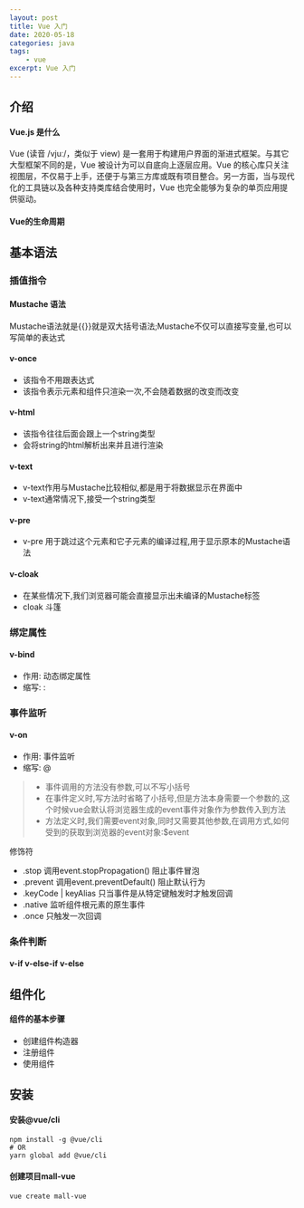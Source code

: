 ```yaml
---
layout: post
title: Vue 入门
date: 2020-05-18
categories: java
tags: 
    - vue
excerpt: Vue 入门
---
```


## 介绍
#### Vue.js 是什么
Vue (读音 /vjuː/，类似于 view) 是一套用于构建用户界面的渐进式框架。与其它大型框架不同的是，Vue 被设计为可以自底向上逐层应用。Vue 的核心库只关注视图层，不仅易于上手，还便于与第三方库或既有项目整合。另一方面，当与现代化的工具链以及各种支持类库结合使用时，Vue 也完全能够为复杂的单页应用提供驱动。

#### Vue的生命周期

## 基本语法

### 插值指令
#### Mustache 语法
Mustache语法就是{{}}就是双大括号语法;Mustache不仅可以直接写变量,也可以写简单的表达式

#### v-once
- 该指令不用跟表达式
- 该指令表示元素和组件只渲染一次,不会随着数据的改变而改变

#### v-html
- 该指令往往后面会跟上一个string类型
- 会将string的html解析出来并且进行渲染

#### v-text
- v-text作用与Mustache比较相似,都是用于将数据显示在界面中
- v-text通常情况下,接受一个string类型

#### v-pre
- v-pre 用于跳过这个元素和它子元素的编译过程,用于显示原本的Mustache语法

#### v-cloak
- 在某些情况下,我们浏览器可能会直接显示出未编译的Mustache标签
- cloak 斗篷

### 绑定属性
#### v-bind
- 作用: 动态绑定属性
- 缩写: :

### 事件监听
#### v-on
- 作用: 事件监听
- 缩写: @

> - 事件调用的方法没有参数,可以不写小括号
> - 在事件定义时,写方法时省略了小括号,但是方法本身需要一个参数的,这个时候vue会默认将浏览器生成的event事件对象作为参数传入到方法
> - 方法定义时,我们需要event对象,同时又需要其他参数,在调用方式,如何受到的获取到浏览器的event对象:$event

修饰符
- .stop 调用event.stopPropagation() 阻止事件冒泡
- .prevent 调用event.preventDefault() 阻止默认行为
- .keyCode | keyAlias 只当事件是从特定键触发时才触发回调
- .native 监听组件根元素的原生事件
- .once 只触发一次回调

### 条件判断
#### v-if v-else-if v-else

## 组件化
#### 组件的基本步骤
- 创建组件构造器
- 注册组件
- 使用组件

## 安装
#### 安装@vue/cli
```shell script
npm install -g @vue/cli
# OR
yarn global add @vue/cli
```

#### 创建项目mall-vue
```shell script
vue create mall-vue
```
